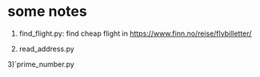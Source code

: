 # some notes
1) find_flight.py: find cheap flight in https://www.finn.no/reise/flybilletter/
 
2) read_address.py 	

3)´prime_number.py 	
